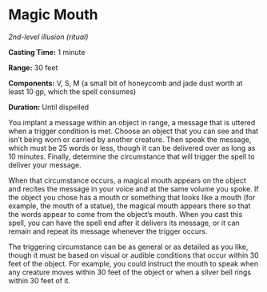 <title>Magic Mouth</title>

# Magic Mouth

_2nd-level illusion (ritual)_

**Casting Time:** 1 minute

**Range:** 30 feet

**Components:** V, S, M (a small bit of
honeycomb and jade dust worth at least 10 gp,
which the spell consumes)

**Duration:** Until dispelled

You implant a message within an object in
range, a message that is uttered when a
trigger condition is met. Choose an object
that you can see and that isn’t being worn or
carried by another creature. Then speak the
message, which must be 25 words or less,
though it can be delivered over as long as 10
minutes. Finally, determine the circumstance
that will trigger the spell to deliver your
message.

When that circumstance occurs, a magical
mouth appears on the object and recites the
message in your voice and at the same volume
you spoke. If the object you chose has a
mouth or something that looks like a mouth
(for example, the mouth of a statue), the
magical mouth appears there so that the words
appear to come from the object’s mouth. When
you cast this spell, you can have the spell
end after it delivers its message, or it can
remain and repeat its message whenever the
trigger occurs.

The triggering circumstance can be as general
or as detailed as you like, though it must be
based on visual or audible conditions that
occur within 30 feet of the object. For
example, you could instruct the mouth to
speak when any creature moves within 30 feet
of the object or when a silver bell rings
within 30 feet of it.


